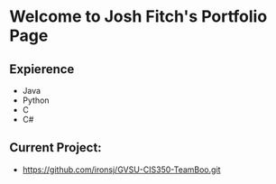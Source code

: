 # Welcome to Josh Fitch's Portfolio Page

## Expierence

- Java
- Python
- C
- C#

## Current Project:

- https://github.com/ironsj/GVSU-CIS350-TeamBoo.git
